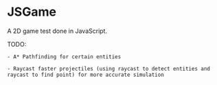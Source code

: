 # JSGame
A 2D game test done in JavaScript.

TODO: 

    - A* Pathfinding for certain entities
    
    - Raycast faster projectiles (using raycast to detect entities and raycast to find point) for more accurate simulation

    
